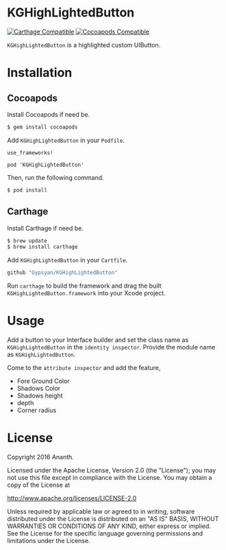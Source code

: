 # KGHighLightedButton

[![Carthage Compatible](https://img.shields.io/badge/Carthage-compatible-4BC51D.svg?style=flat)](https://github.com/Carthage/Carthage)
[![Cocoapods Compatible](https://img.shields.io/badge/KGHighLightedButton-Swift3-brightgreen.svg)](https://img.shields.io/badge/KGHighLightedButton-Swift3-brightgreen.svg)

`KGHighLightedButton` is a highlighted custom UIButton.

# Installation

## Cocoapods

Install Cocoapods if need be.

```bash
$ gem install cocoapods
```

Add `KGHighLightedButton` in your `Podfile`.

```
use_frameworks!

pod 'KGHighLightedButton'
```

Then, run the following command.

```bash
$ pod install
```
## Carthage

Install Carthage if need be.

```bash
$ brew update
$ brew install carthage
```

Add `KGHighLightedButton` in your `Cartfile`.

```ruby
github "Gypsyan/KGHighLightedButton"
```

Run `carthage` to build the framework and drag the built `KGHighLightedButton.framework` into your Xcode project.

# Usage

Add a button to your Interface builder and set the class name as `KGHighLightedButton` in the `identity inspector`. Provide the module name as `KGHighLightedButton`.

Come to the `attribute inspector` and add the feature,

  * Fore Ground Color
  * Shadows Color
  * Shadows height
  * depth
  * Corner radius

# License

Copyright 2016 Ananth.

Licensed under the Apache License, Version 2.0 (the "License"); you may not use this file except in compliance with the License. You may obtain a copy of the License at

http://www.apache.org/licenses/LICENSE-2.0

Unless required by applicable law or agreed to in writing, software distributed under the License is distributed on an "AS IS" BASIS, WITHOUT WARRANTIES OR CONDITIONS OF ANY KIND, either express or implied. See the License for the specific language governing permissions and limitations under the License.
